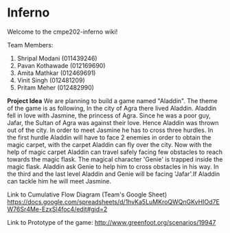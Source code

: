 # Inferno
Welcome to the cmpe202-inferno wiki!

Team Members:
1. Shripal Modani    (011439246)
2. Pavan Kothawade   (012169690)
3. Amita Mathkar     (012469691)
4. Vinit Singh       (012481209)
5. Pritam Meher      (012482990)
 

**Project Idea**
We are planning to build a game named "Aladdin". The theme of the game is as following,
In the city of Agra there lived Aladdin. Aladdin fell in love with Jasmine, the princess of Agra. Since he was a poor guy, Jafar, the Sultan of Agra was against their love. Hence Aladdin was thrown out of the city. In order to meet Jasmine he has to cross three hurdles. 
In the first hurdle Aladdin will have to face 2 enemies in order to obtain the magic carpet, with the carpet Aladdin can fly over the city.
Now with the help of magic carpet Aladdin can travel safely facing few obstacles to reach towards the magic flask. The magical character 'Genie' is trapped inside the magic flask. Aladdin ask Genie to help him to cross obstacles in his way.
In the third and the last level Aladdin and Genie will be facing 'Jafar'.If Aladdin can tackle him he will meet Jasmine.

Link to Cumulative Flow Diagram (Team's Google Sheet) 
https://docs.google.com/spreadsheets/d/1hvKa5LuMKroQWQnGKvHIOd7EW76Sr4Me-EzxSl4foc4/edit#gid=2

Link to Prototype of the game:
http://www.greenfoot.org/scenarios/19947